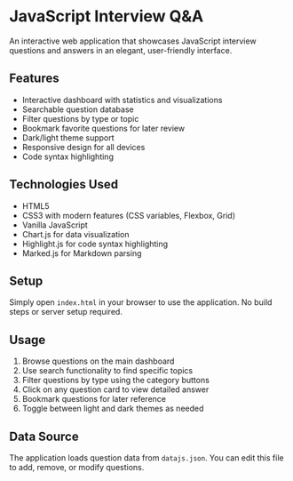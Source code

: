 # JavaScript Interview Q&A

An interactive web application that showcases JavaScript interview questions and answers in an elegant, user-friendly interface.

## Features

- Interactive dashboard with statistics and visualizations
- Searchable question database
- Filter questions by type or topic
- Bookmark favorite questions for later review
- Dark/light theme support
- Responsive design for all devices
- Code syntax highlighting

## Technologies Used

- HTML5
- CSS3 with modern features (CSS variables, Flexbox, Grid)
- Vanilla JavaScript
- Chart.js for data visualization
- Highlight.js for code syntax highlighting
- Marked.js for Markdown parsing

## Setup

Simply open `index.html` in your browser to use the application. No build steps or server setup required.

## Usage

1. Browse questions on the main dashboard
2. Use search functionality to find specific topics
3. Filter questions by type using the category buttons
4. Click on any question card to view detailed answer
5. Bookmark questions for later reference
6. Toggle between light and dark themes as needed

## Data Source

The application loads question data from `datajs.json`. You can edit this file to add, remove, or modify questions.
